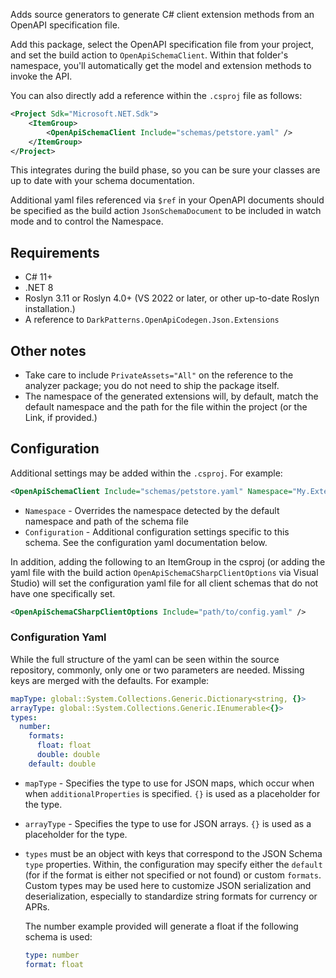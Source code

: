 ﻿Adds source generators to generate C# client extension methods from an OpenAPI
specification file.

Add this package, select the OpenAPI specification file from your project, and
set the build action to `OpenApiSchemaClient`. Within that folder's namespace,
you'll automatically get the model and extension methods to invoke the API.

You can also directly add a reference within the `.csproj` file as follows:

```xml
<Project Sdk="Microsoft.NET.Sdk">
	<ItemGroup>
		<OpenApiSchemaClient Include="schemas/petstore.yaml" />
	</ItemGroup>
</Project>
```

This integrates during the build phase, so you can be sure your classes are up
to date with your schema documentation.

Additional yaml files referenced via `$ref` in your OpenAPI documents should be
specified as the build action `JsonSchemaDocument` to be included in watch mode
and to control the Namespace.

## Requirements

- C# 11+
- .NET 8
- Roslyn 3.11 or Roslyn 4.0+ (VS 2022 or later, or other up-to-date Roslyn
  installation.)
- A reference to `DarkPatterns.OpenApiCodegen.Json.Extensions`

## Other notes

- Take care to include `PrivateAssets="All"` on the reference to the analyzer
  package; you do not need to ship the package itself.
- The namespace of the generated extensions will, by default, match the default
  namespace and the path for the file within the project (or the Link, if
  provided.)

## Configuration

Additional settings may be added within the `.csproj`. For example:

```xml
<OpenApiSchemaClient Include="schemas/petstore.yaml" Namespace="My.Extensions" Configuration="path/to/config.yaml" />
```

- `Namespace` - Overrides the namespace detected by the default namespace and
  path of the schema file
- `Configuration` - Additional configuration settings specific to this schema.
  See the configuration yaml documentation below.

In addition, adding the following to an ItemGroup in the csproj (or adding the
yaml file with the build action `OpenApiSchemaCSharpClientOptions` via Visual
Studio) will set the configuration yaml file for all client schemas that do not
have one specifically set.

```xml
<OpenApiSchemaCSharpClientOptions Include="path/to/config.yaml" />
```

### Configuration Yaml

While the full structure of the yaml can be seen within the source repository,
commonly, only one or two parameters are needed. Missing keys are merged with
the defaults. For example:

```yaml
mapType: global::System.Collections.Generic.Dictionary<string, {}>
arrayType: global::System.Collections.Generic.IEnumerable<{}>
types:
  number:
    formats:
      float: float
      double: double
    default: double
```

- `mapType` - Specifies the type to use for JSON maps, which occur when when
  `additionalProperties` is specified. `{}` is used as a placeholder for the
  type.
- `arrayType` - Specifies the type to use for JSON arrays. `{}` is used as a
  placeholder for the type.
- `types` must be an object with keys that correspond to the JSON Schema `type`
  properties. Within, the configuration may specify either the `default` (for if
  the format is either not specified or not found) or custom `formats`. Custom
  types may be used here to customize JSON serialization and deserialization,
  especially to standardize string formats for currency or APRs.

    The number example provided will generate a float if the following schema is used:

    ```yaml
    type: number
    format: float
    ```
